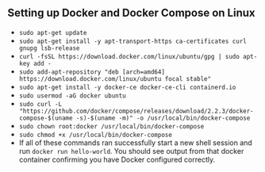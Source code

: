 ## Setting up Docker and Docker Compose on Linux
- `sudo apt-get update`
- `sudo apt-get install -y apt-transport-https ca-certificates curl gnupg lsb-release`
- `curl -fsSL https://download.docker.com/linux/ubuntu/gpg | sudo apt-key add -`
- `sudo add-apt-repository "deb [arch=amd64] https://download.docker.com/linux/ubuntu focal stable"`
- `sudo apt-get install -y docker-ce docker-ce-cli containerd.io`
- `sudo usermod -aG docker ubuntu`
- `sudo curl -L "https://github.com/docker/compose/releases/download/2.2.3/docker-compose-$(uname -s)-$(uname -m)" -o /usr/local/bin/docker-compose`
- `sudo chown root:docker /usr/local/bin/docker-compose`
- `sudo chmod +x /usr/local/bin/docker-compose`
- If all of these commands ran successfully start a new shell session and run `docker run hello-world`.  You should see output from that docker container confirming you have Docker configured correctly.
